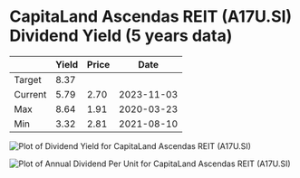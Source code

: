 # CapitaLand Ascendas REIT (A17U.SI) Dividend Yield (5 years data)

|     | Yield   | Price | Date       |
|-----|---------|-------|------------|
| Target | 8.37 |  |  |
| Current | 5.79 | 2.70  | 2023-11-03 |
| Max | 8.64 | 1.91  | 2020-03-23 |
| Min | 3.32 | 2.81  | 2021-08-10 |

![Plot of Dividend Yield for CapitaLand Ascendas REIT (A17U.SI)](A17U_div_5.png)

![Plot of Annual Dividend Per Unit for CapitaLand Ascendas REIT (A17U.SI)](A17U_yearly_dpu.png)
